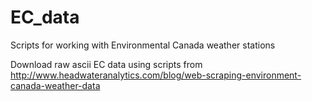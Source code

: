 # EC_data
Scripts for working with Environmental Canada weather stations

Download raw ascii EC data using scripts from http://www.headwateranalytics.com/blog/web-scraping-environment-canada-weather-data
